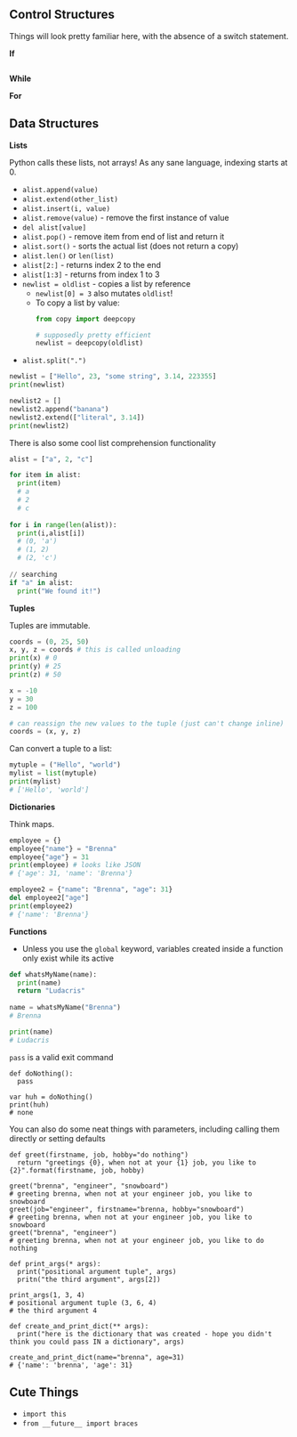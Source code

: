 ## Control Structures

Things will look pretty familiar here, with the absence of a switch statement.

**If**

```

```

**While**

**For**

## Data Structures

**Lists**

Python calls these lists, not arrays! As any sane language, indexing starts at 0.

- `alist.append(value)`
- `alist.extend(other_list)`
- `alist.insert(i, value)`
- `alist.remove(value)` - remove the first instance of value
- `del alist[value]`
- `alist.pop()` - remove item from end of list and return it
- `alist.sort()` - sorts the actual list (does not return a copy)
- `alist.len()` or `len(list)`
- `alist[2:]` - returns index 2 to the end
- `alist[1:3]` - returns from index 1 to 3
- `newlist = oldlist` - copies a list by reference
  - `newlist[0] = 3` also mutates `oldlist`!
  - To copy a list by value:
    ```python
    from copy import deepcopy
    
    # supposedly pretty efficient
    newlist = deepcopy(oldlist)
    ```
 - `alist.split(".")`

```python
newlist = ["Hello", 23, "some string", 3.14, 223355]
print(newlist)

newlist2 = []
newlist2.append("banana")
newlist2.extend(["literal", 3.14])
print(newlist2)
```

There is also some cool list comprehension functionality

```python
alist = ["a", 2, "c"]

for item in alist:
  print(item)
  # a
  # 2
  # c
  
for i in range(len(alist)):
  print(i,alist[i])
  # (0, 'a')
  # (1, 2)
  # (2, 'c')
  
// searching
if "a" in alist:
  print("We found it!")
```

**Tuples**

Tuples are immutable.

```python
coords = (0, 25, 50)
x, y, z = coords # this is called unloading
print(x) # 0
print(y) # 25
print(z) # 50

x = -10
y = 30
z = 100

# can reassign the new values to the tuple (just can't change inline)
coords = (x, y, z)
```

Can convert a tuple to a list:

```python
mytuple = ("Hello", "world")
mylist = list(mytuple)
print(mylist) 
# ['Hello', 'world']
```

**Dictionaries**

Think maps.

```python
employee = {}
employee{"name"} = "Brenna"
employee{"age"} = 31
print(employee) # looks like JSON
# {'age': 31, 'name': 'Brenna'}

employee2 = {"name": "Brenna", "age": 31}
del employee2["age"]
print(employee2)
# {'name': 'Brenna'}
```

**Functions**

- Unless you use the `global` keyword, variables created inside a function only exist while its active

```python
def whatsMyName(name):
  print(name)
  return "Ludacris"
  
name = whatsMyName("Brenna")
# Brenna

print(name)
# Ludacris
```

`pass` is a valid exit command
```
def doNothing():
  pass
  
var huh = doNothing()
print(huh)
# none
```

You can also do some neat things with parameters, including calling them directly or setting defaults
```
def greet(firstname, job, hobby="do nothing")
  return "greetings {0}, when not at your {1} job, you like to {2}".format(firstname, job, hobby)
  
greet("brenna", "engineer", "snowboard")
# greeting brenna, when not at your engineer job, you like to snowboard
greet(job="engineer", firstname="brenna, hobby="snowboard")
# greeting brenna, when not at your engineer job, you like to snowboard
greet("brenna", "engineer")
# greeting brenna, when not at your engineer job, you like to do nothing

def print_args(* args):
  print("positional argument tuple", args)
  pritn("the third argument", args[2])

print_args(1, 3, 4)
# positional argument tuple (3, 6, 4)
# the third argument 4
  
def create_and_print_dict(** args):
  print("here is the dictionary that was created - hope you didn't think you could pass IN a dictionary", args)
  
create_and_print_dict(name="brenna", age=31)
# {'name': 'brenna', 'age': 31}
```

## Cute Things

- `import this`
- `from __future__ import braces`

